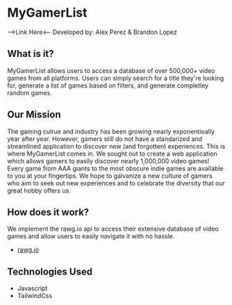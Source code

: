 # MyGamerList

-->Link Here<--
Developed by: Alex Perez & Brandon Lopez

## What is it?

MyGamerList allows users to access a database of over 500,000+ video games from all platforms. Users can simply search for a title they're looking for, generate a list of games based on filters, and generate completley random games.

## Our Mission

The gaming culrue and industry has been growing nearly exponentioally year after year. However, gamers still do not have a standarized and streamlined application to discover new (and forgotten) experiences. This is where MyGamerList comes in. We sought out to create a web application which allows gamers to easily discover nearly 1,000,000 video games! Every game from AAA giants to the most obscure indie games are available to you at your fingertips. We hope to galvanize a new culture of gamers who aim to seek out new experiences and to celebrate the diversity that our great hobby offers us.

## How does it work?

We implement the rawg.io api to access their extensive database of video games and allow users to easily navigate it with no hassle.

- [rawg.io](https://rawg.io/apidocs)

## Technologies Used

- Javascript
- TailwindCss
